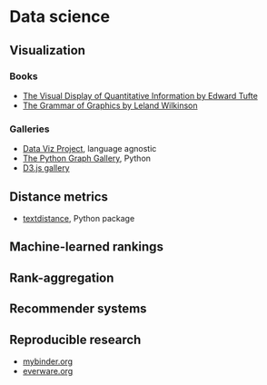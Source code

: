 # Data science
## Visualization
### Books
- [The Visual Display of Quantitative Information by Edward Tufte](https://books.google.es/books/about/The_visual_display_of_quantitative_infor.html?id=tWpHAAAAMAAJ)
- [The Grammar of Graphics by Leland Wilkinson](https://books.google.es/books/about/The_Grammar_of_Graphics.html?id=_kRX4LoFfGQC)

### Galleries
- [Data Viz Project](http://datavizproject.com/function/comparison/), language agnostic
- [The Python Graph Gallery](https://python-graph-gallery.com/), Python
- [D3.js gallery](https://github.com/d3/d3/wiki/Gallery)

## Distance metrics
- [textdistance](https://github.com/orsinium/textdistance), Python package

## Machine-learned rankings

## Rank-aggregation

## Recommender systems

## Reproducible research
- [mybinder.org](http://mybinder.org/)
- [everware.org](http://everware.xyz/)
